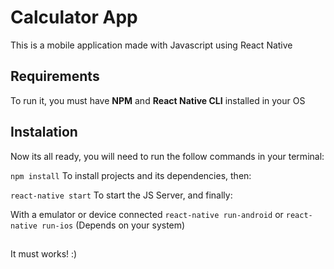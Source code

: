 # Calculator App

This is a mobile application made with Javascript using React Native

## Requirements
To run it, you must have **NPM** and **React Native CLI** installed in your OS

## Instalation
Now its all ready, you  will need to run the follow commands in your terminal: 

`npm install` To install projects and its dependencies, then:

`react-native start` To start the JS Server, and finally:

With a emulator or device connected `react-native run-android` or `react-native run-ios` (Depends on your system)

##

It must works! :)
